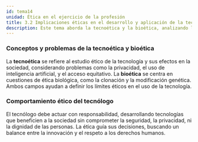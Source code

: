 ```yaml
---
id: tema14
unidad: Ética en el ejercicio de la profesión
title: 3.2 Implicaciones éticas en el desarrollo y aplicación de la tecnología
description: Este tema aborda la tecnoética y la bioética, analizando los problemas y retos éticos que enfrenta el tecnólogo al desarrollar y aplicar tecnologías avanzadas.
---
```


### Conceptos y problemas de la tecnoética y bioética
La **tecnoética** se refiere al estudio ético de la tecnología y sus efectos en la sociedad, considerando problemas como la privacidad, el uso de inteligencia artificial, y el acceso equitativo. La **bioética** se centra en cuestiones de ética biológica, como la clonación y la modificación genética. Ambos campos ayudan a definir los límites éticos en el uso de la tecnología.

### Comportamiento ético del tecnólogo
El tecnólogo debe actuar con responsabilidad, desarrollando tecnologías que beneficien a la sociedad sin comprometer la seguridad, la privacidad, ni la dignidad de las personas. La ética guía sus decisiones, buscando un balance entre la innovación y el respeto a los derechos humanos.